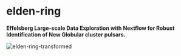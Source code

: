 # elden-ring
**Effelsberg Large-scale Data Exploration with Nextflow for Robust Identification of New Globular cluster pulsars.**

![elden-ring-transformed](https://github.com/user-attachments/assets/3e1a1c35-d055-4266-9ff7-5380ab1d463f)


